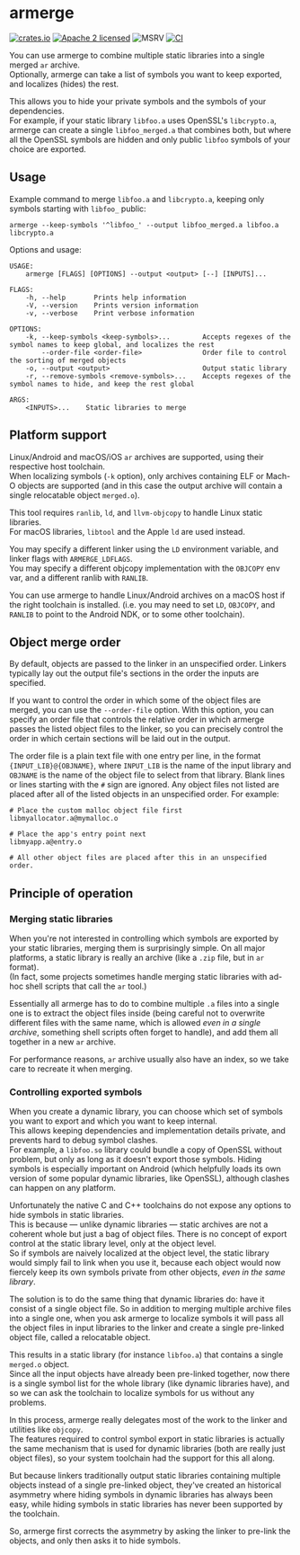 # armerge

[![crates.io](https://img.shields.io/crates/v/armerge.svg)](https://crates.io/crates/armerge)
[![Apache 2 licensed](https://img.shields.io/badge/license-Apache%202-blue)](./LICENSE)
![MSRV](https://img.shields.io/badge/MSRV-1.56-informational)
[![CI](https://github.com/tux3/armerge/workflows/CI/badge.svg)](https://github.com/tux3/armerge/actions?query=workflow%3ACI)

You can use armerge to combine multiple static libraries into a single merged `ar` archive.  
Optionally, armerge can take a list of symbols you want to keep exported, and localizes (hides) the rest.

This allows you to hide your private symbols and the symbols of your dependencies.  
For example, if your static library `libfoo.a` uses OpenSSL's `libcrypto.a`, armerge can create a single
`libfoo_merged.a` that combines both, but where all the OpenSSL symbols are hidden
and only public `libfoo` symbols of your choice are exported.

## Usage

Example command to merge `libfoo.a` and `libcrypto.a`, keeping only symbols starting with `libfoo_` public:

`armerge --keep-symbols '^libfoo_' --output libfoo_merged.a libfoo.a libcrypto.a`

Options and usage:

```
USAGE:
    armerge [FLAGS] [OPTIONS] --output <output> [--] [INPUTS]...

FLAGS:
    -h, --help       Prints help information
    -V, --version    Prints version information
    -v, --verbose    Print verbose information

OPTIONS:
    -k, --keep-symbols <keep-symbols>...        Accepts regexes of the symbol names to keep global, and localizes the rest
        --order-file <order-file>               Order file to control the sorting of merged objects
    -o, --output <output>                       Output static library
    -r, --remove-symbols <remove-symbols>...    Accepts regexes of the symbol names to hide, and keep the rest global

ARGS:
    <INPUTS>...    Static libraries to merge
```

## Platform support

Linux/Android and macOS/iOS `ar` archives are supported, using their respective host toolchain.  
When localizing symbols (`-k` option), only archives containing ELF or Mach-O objects are supported
(and in this case the output archive will contain a single relocatable object `merged.o`).

This tool requires `ranlib`, `ld`, and `llvm-objcopy` to handle Linux static libraries.   
For macOS libraries, `libtool` and the Apple `ld` are used instead.

You may specify a different linker using the `LD` environment variable, and linker flags with `ARMERGE_LDFLAGS`.  
You may specify a different objcopy implementation with the `OBJCOPY` env var, and a different ranlib with `RANLIB`.

You can use armerge to handle Linux/Android archives on a macOS host if the right toolchain is installed.
(i.e. you may need to set `LD`, `OBJCOPY`, and `RANLIB` to point to the Android NDK, or to some other toolchain).

## Object merge order

By default, objects are passed to the linker in an unspecified order. Linkers typically lay out the output file's sections in the order the inputs are specified.

If you want to control the order in which some of the object files are merged, you can use the `--order-file` option. With this option, you can specify an order file that controls the relative order in which armerge passes the listed object files to the linker, so you can precisely control the order in which certain sections will be laid out in the output.

The order file is a plain text file with one entry per line, in the format `{INPUT_LIB}@{OBJNAME}`, where `INPUT_LIB` is the name of the input library and `OBJNAME` is the name of the object file to select from that library. Blank lines or lines starting with the `#` sign are ignored. Any object files not listed are placed after all of the listed objects in an unspecified order. For example:

```
# Place the custom malloc object file first
libmyallocator.a@mymalloc.o

# Place the app's entry point next
libmyapp.a@entry.o

# All other object files are placed after this in an unspecified order.
```

## Principle of operation

### Merging static libraries

When you're not interested in controlling which symbols are exported by your static libraries, merging them is surprisingly simple.
On all major platforms, a static library is really an archive (like a `.zip` file, but in `ar` format).  
(In fact, some projects sometimes handle merging static libraries with ad-hoc shell scripts that call the `ar` tool.)

Essentially all armerge has to do to combine multiple `.a` files into a single one is to extract the object files inside
(being careful not to overwrite different files with the same name, which is allowed *even in a single archive*,
something shell scripts often forget to handle), and add them all together in a new `ar` archive.

For performance reasons, `ar` archive usually also have an index, so we take care to recreate it when merging.

### Controlling exported symbols

When you create a dynamic library, you can choose which set of symbols you want to export and which you want to keep internal.  
This allows keeping dependencies and implementation details private, and prevents hard to debug symbol clashes.  
For example, a `libfoo.so` library could bundle a copy of OpenSSL without problem, but only as long as it doesn't export those symbols.
Hiding symbols is especially important on Android (which helpfully loads its own version of some popular dynamic libraries, like OpenSSL),
although clashes can happen on any platform.

Unfortunately the native C and C++ toolchains do not expose any options to hide symbols in static libraries.  
This is because — unlike dynamic libraries — static archives are not a coherent whole but just a bag of object files.
There is no concept of export control at the static library level, only at the object level.  
So if symbols are naively localized at the object level, the static library would simply fail to link when you use it,
because each object would now fiercely keep its own symbols private from other objects, *even in the same library*.

The solution is to do the same thing that dynamic libraries do: have it consist of a single object file.
So in addition to merging multiple archive files into a single one, when you ask armerge to localize symbols it will
pass all the object files in input libraries to the linker and create a single pre-linked object file, called a relocatable object.

This results in a static library (for instance `libfoo.a`) that contains a single `merged.o` object.  
Since all the input objects have already been pre-linked together, now there is a single symbol list for the whole library
(like dynamic libraries have), and so we can ask the toolchain to localize symbols for us without any problems.

In this process, armerge really delegates most of the work to the linker and utilities like `objcopy`.  
The features required to control symbol export in static libraries is actually the same mechanism that is used for dynamic libraries
(both are really just object files), so your system toolchain had the support for this all along.

But because linkers traditionally output static libraries containing multiple objects instead of a single pre-linked object,
they've created an historical asymmetry where hiding symbols in dynamic libraries has always been easy,
while hiding symbols in static libraries has never been supported by the toolchain.

So, armerge first corrects the asymmetry by asking the linker to pre-link the objects, and only then asks it to hide symbols. 
